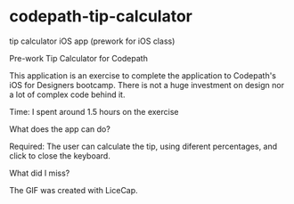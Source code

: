 # codepath-tip-calculator
tip calculator iOS app (prework for iOS class)

Pre-work Tip Calculator for Codepath

This application is an exercise to complete the application to Codepath's iOS for Designers bootcamp. There is not a huge investment on design nor a lot of complex code behind it.

Time: I spent around 1.5 hours on the exercise

What does the app can do?

 Required: The user can calculate the tip, using diferent percentages, and click to close the keyboard.

What did I miss?

 
The GIF was created with LiceCap.
